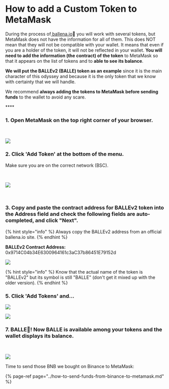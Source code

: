 # How to add a Custom Token to MetaMask

During the process of[ ballena.io](https://ballena.io/)🐋 you will work with several tokens, but MetaMask does not have the information for all of them. This does NOT mean that they will not be compatible with your wallet. It means that even if you are a holder of the token, it will not be reflected in your wallet. **You will need to add the information \(the contract\) of the token** to MetaMask so that it appears on the list of tokens and to **able to see its balance**.

**We will put the BALLEv2 \(BALLE\) token as an example** since it is the main character of this odyssey and because it is the only token that we know with certainty that we will handle.

We recommend **always adding the tokens to MetaMask before sending funds** to the wallet to avoid any scare.

\*\*\*\*

### 1. Open MetaMask on the top right corner of your browser. 

​

![](../../../../.gitbook/assets/1%20%2810%29.png)



### 2. Click 'Add Token' at the bottom of the menu.

Make sure you are on the correct network \(BSC\).

​

![](../../../../.gitbook/assets/image%20%2847%29.png)

​

### 3. Copy and paste the contract address for BALLEv2 token into the Address field and check the following fields are auto-completed, and click "Next".

{% hint style="info" %}
Always copy the BALLEv2 address from an official ballena.io site.
{% endhint %}

**BALLEv2 Contract Address:** 0x9714C04b34E6300964161c3aC37b86451E79152d



![](../../../../.gitbook/assets/screenshot-2021-05-24-at-18.39.06.png)



{% hint style="info" %}
Know that the actual name of the token is "BALLEv2" but its symbol is still "BALLE" \(don't get it mixed up with the older version\).
{% endhint %}



### 5. Click 'Add Tokens' and...



![](../../../../.gitbook/assets/5-1-.png)

![](../../../../.gitbook/assets/6-1-.png)



### 7. BALLE🐋! Now BALLE is available among your tokens and the wallet displays its balance.

​

![](../../../../.gitbook/assets/7-1-.png)



Time to send those BNB we bought on Binance to MetaMask:

{% page-ref page="../how-to-send-funds-from-binance-to-metamask.md" %}





